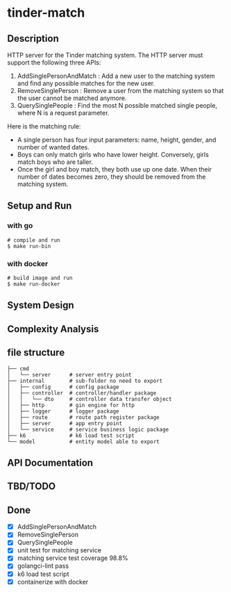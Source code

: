 # tinder-match

## Description
HTTP server for the Tinder matching system. The HTTP server must support the following three APIs:
1. AddSinglePersonAndMatch : Add a new user to the matching system and find any possible matches for the new user.
2. RemoveSinglePerson : Remove a user from the matching system so that the user cannot be matched anymore.
3. QuerySinglePeople : Find the most N possible matched single people, where N is a request parameter.

Here is the matching rule:
- A single person has four input parameters: name, height, gender, and number of
wanted dates.
- Boys can only match girls who have lower height. Conversely, girls match boys who
are taller.
- Once the girl and boy match, they both use up one date. When their number of dates
becomes zero, they should be removed from the matching system.


## Setup and Run
### with go
```
# compile and run
$ make run-bin
```

### with docker
```
# build image and run
$ make run-docker
```

## System Design


## Complexity Analysis


## file structure
```
├── cmd
│   └── server      # server entry point
├── internal        # sub-folder no need to export
│   ├── config      # config package
│   ├── controller  # controller/handler package
│   │   └── dto     # controller data transfer object
│   ├── http        # gin engine for http 
│   ├── logger      # logger package
│   ├── route       # route path register package
│   ├── server      # app entry point
│   └── service     # service business logic package
├── k6              # k6 load test script
└── model           # entity model able to export
```

## API Documentation


## TBD/TODO


## Done
- [x] AddSinglePersonAndMatch
- [x] RemoveSinglePerson
- [x] QuerySinglePeople
- [x] unit test for matching service
- [x] matching service test coverage 98.8%
- [x] golangci-lint pass
- [x] k6 load test script
- [x] containerize with docker